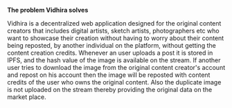 **The problem Vidhira solves**

Vidhira is a decentralized web application designed  for the original content creators that includes digital artists, sketch artists, photographers etc who want to showcase their creation without having to worry about their content being reposted, by another individual on the platform, without getting the content creation credits.
Whenever an user uploads a post it is stored in IPFS, and the hash value of the image is available on the stream.
If another user tries to download the image from the original content creator's account and repost on his account then the image will be reposted with content credits of the user who owns the original content. Also the duplicate image is not uploaded on the stream thereby providing the original data on the market place.


